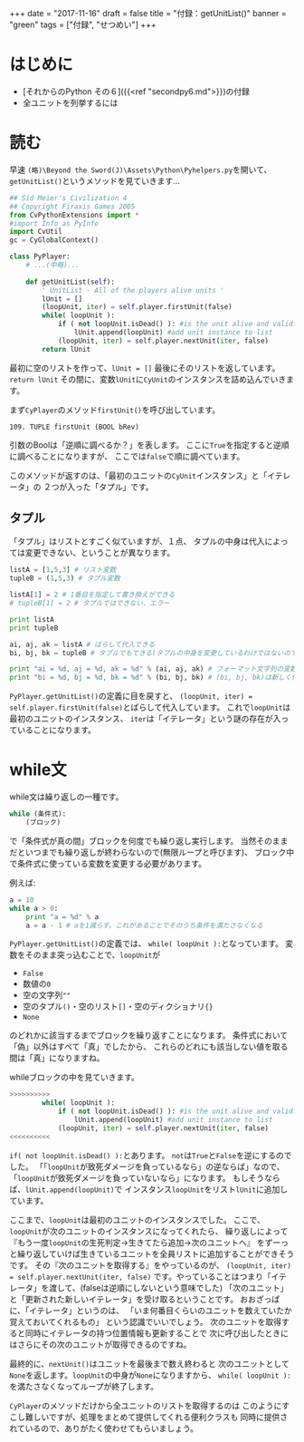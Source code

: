 +++
date = "2017-11-16"
draft = false
title = "付録：getUnitList()"
banner = "green"
tags = ["付録", "せつめい"]
+++

# はじめに

- [それからのPython その６]({{<ref "secondpy6.md">}})の付録
- 全ユニットを列挙するには

# 読む

早速 `(略)\Beyond the Sword(J)\Assets\Python\Pyhelpers.py`を開いて、
`getUnitList()`というメソッドを見ていきます...
``` python
## Sid Meier's Civilization 4
## Copyright Firaxis Games 2005
from CvPythonExtensions import *
#import Info as PyInfo
import CvUtil
gc = CyGlobalContext()

class PyPlayer:
	# ...(中略)...
	
	def getUnitList(self):
		' UnitList - All of the players alive units '
		lUnit = []
		(loopUnit, iter) = self.player.firstUnit(false)
		while( loopUnit ):
			if ( not loopUnit.isDead() ): #is the unit alive and valid?
				lUnit.append(loopUnit) #add unit instance to list
			(loopUnit, iter) = self.player.nextUnit(iter, false)
		return lUnit
```

最初に空のリストを作って、`lUnit = []`
最後にそのリストを返しています。`return lUnit`
その間に、変数`lUnit`に`CyUnit`のインスタンスを詰め込んでいきます。

まず`CyPlayer`のメソッド`firstUnit()`を呼び出しています。

    109. TUPLE firstUnit (BOOL bRev)

引数のBoolは「逆順に調べるか？」を表します。
ここに`True`を指定すると逆順に調べることになりますが、
ここでは`false`で順に調べています。

このメソッドが返すのは、「最初のユニットの`CyUnit`インスタンス」と「イテレータ」の
２つが入った「タプル」です。

## タプル
「タプル」はリストとすごく似ていますが、１点、
タプルの中身は代入によっては変更できない、ということが異なります。

``` python
listA = [1,5,3] # リスト変数
tupleB = (1,5,3) # タプル変数

listA[1] = 2 # 1番目を指定して書き換えができる
# tupleB[1] = 2 # タプルではできない、エラー

print listA
print tupleB

ai, aj, ak = listA # ばらして代入できる
bi, bj, bk = tupleB # タプルでもできる(タプルの中身を変更しているわけではないのでOK)

print "ai = %d, aj = %d, ak = %d" % (ai, aj, ak) # フォーマット文字列の変数指定にタプルが利用できる
print "bi = %d, bj = %d, bk = %d" % (bi, bj, bk) # (bi, bj, bk)は新しく作ったタプルでありもとのタプルとは別物であることに注意
```

`PyPlayer.getUnitList()`の定義に目を戻すと、
`(loopUnit, iter) = self.player.firstUnit(false)`とばらして代入しています。
これで`loopUnit`は最初のユニットのインスタンス、
`iter`は「イテレータ」という謎の存在が入っていることになります。

# while文
while文は繰り返しの一種です。
``` python
while (条件式):
    (ブロック)
```
で「条件式が真の間」ブロックを何度でも繰り返し実行します。
当然そのままだといつまでも繰り返しが終わらないので(無限ループと呼びます)、
ブロック中で条件式に使っている変数を変更する必要があります。

例えば:
``` python
a = 10
while a > 0:
    print "a = %d" % a
    a = a - 1 # aを1減らす。これがあることでそのうち条件を満たさなくなる
```

`PyPlayer.getUnitList()`の定義では、
`while( loopUnit ):`となっています。
変数をそのまま突っ込むことで、`loopUnit`が

- `False`
- 数値の`0`
- 空の文字列`""`
- 空のタプル`()`・空のリスト`[]`・空のディクショナリ`{}`
- `None`

のどれかに該当するまでブロックを繰り返すことになります。
条件式において「偽」以外はすべて「真」でしたから、
これらのどれにも該当しない値を取る間は「真」になりますね。

whileブロックの中を見ていきます。
``` python
>>>>>>>>>>
		while( loopUnit ):
			if ( not loopUnit.isDead() ): #is the unit alive and valid?
				lUnit.append(loopUnit) #add unit instance to list
			(loopUnit, iter) = self.player.nextUnit(iter, false)
<<<<<<<<<<
```

`if( not loopUnit.isDead() ):`とあります。
`not`は`True`と`False`を逆にするのでした。
「「`loopUnit`が致死ダメージを負っているなら」の逆ならば」なので、
「`loopUnit`が致死ダメージを負っていないなら」になります。
もしそうならば、`lUnit.append(loopUnit)`で
インスタンス`loopUnit`をリスト`lUnit`に追加しています。

ここまで、`loopUnit`は最初のユニットのインスタンスでした。
ここで、`loopUnit`が次のユニットのインスタンスになってくれたら、
繰り返しによって『もう一度`loopUnit`の生死判定→生きてたら追加→次のユニットへ』
をずーっと繰り返していけば生きているユニットを全員リストに追加することができそうです。
その『次のユニットを取得する』をやっているのが、
`(loopUnit, iter) = self.player.nextUnit(iter, false)`
です。やっていることはつまり「イテレータ」を渡して、(falseは逆順にしないという意味でした)
「次のユニット」と「更新された新しいイテレータ」を受け取るということです。
おおざっぱに、「イテレータ」というのは、
「いま何番目くらいのユニットを数えていたか覚えておいてくれるもの」
という認識でいいでしょう。
次のユニットを取得すると同時にイテレータの持つ位置情報も更新することで
次に呼び出したときにはさらにその次のユニットが取得できるのですね。

最終的に、`nextUnit()`はユニットを最後まで数え終わると
次のユニットとして`None`を返します。`loopUnit`の中身が`None`になりますから、
`while( loopUnit ):`を満たさなくなってループが終了します。

`CyPlayer`のメソッドだけから全ユニットのリストを取得するのは
このようにすこし難しいですが、処理をまとめて提供してくれる便利クラスも
同時に提供されているので、ありがたく使わせてもらいましょう。
